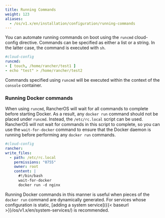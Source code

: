 ```yaml
---
title: Running Commands
weight: 123
aliases:
  - /os/v1.x/en/installation/configuration/running-commands
---
```


You can automate running commands on boot using the `runcmd` cloud-config directive. Commands can be specified as either a list or a string. In the latter case, the command is executed with `sh`.

```yaml
#cloud-config
runcmd:
- [ touch, /home/rancher/test1 ]
- echo "test" > /home/rancher/test2
```

Commands specified using `runcmd` will be executed within the context of the `console` container.

### Running Docker commands

When using `runcmd`, RancherOS will wait for all commands to complete before starting Docker. As a result, any `docker run` command should not be placed under `runcmd`. Instead, the `/etc/rc.local` script can be used. RancherOS will not wait for commands in this script to complete, so you can use the `wait-for-docker` command to ensure that the Docker daemon is running before performing any `docker run` commands.

```yaml
#cloud-config
rancher:
write_files:
  - path: /etc/rc.local
    permissions: "0755"
    owner: root
    content: |
      #!/bin/bash
      wait-for-docker
      docker run -d nginx
```

Running Docker commands in this manner is useful when pieces of the `docker run` command are dynamically generated. For services whose configuration is static, [adding a system service]({{< baseurl >}}/os/v1.x/en/system-services/) is recommended.
